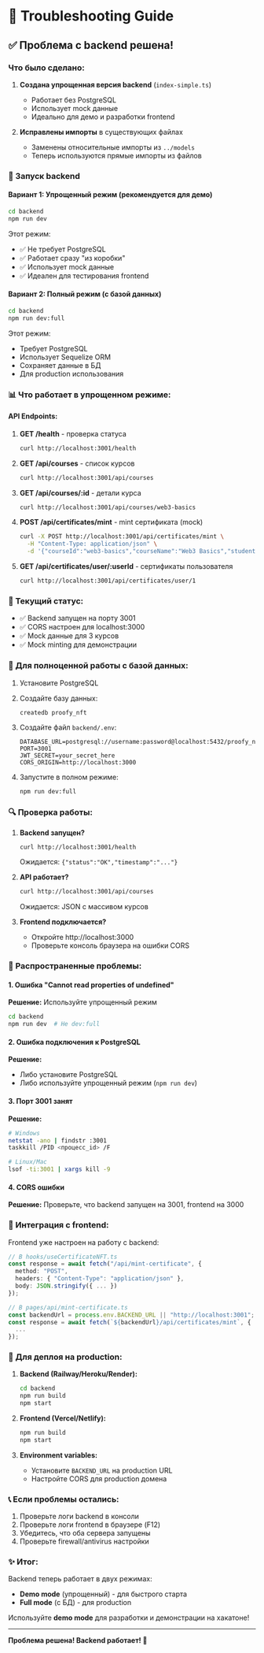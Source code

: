 # 🔧 Troubleshooting Guide

## ✅ Проблема с backend решена!

### Что было сделано:

1. **Создана упрощенная версия backend** (`index-simple.ts`)
   - Работает без PostgreSQL
   - Использует mock данные
   - Идеально для демо и разработки frontend

2. **Исправлены импорты** в существующих файлах
   - Заменены относительные импорты из `../models`
   - Теперь используются прямые импорты из файлов

### 🚀 Запуск backend

#### Вариант 1: Упрощенный режим (рекомендуется для демо)

```bash
cd backend
npm run dev
```

Этот режим:
- ✅ Не требует PostgreSQL
- ✅ Работает сразу "из коробки"
- ✅ Использует mock данные
- ✅ Идеален для тестирования frontend

#### Вариант 2: Полный режим (с базой данных)

```bash
cd backend
npm run dev:full
```

Этот режим:
- Требует PostgreSQL
- Использует Sequelize ORM
- Сохраняет данные в БД
- Для production использования

### 📊 Что работает в упрощенном режиме:

#### API Endpoints:

1. **GET /health** - проверка статуса
   ```bash
   curl http://localhost:3001/health
   ```

2. **GET /api/courses** - список курсов
   ```bash
   curl http://localhost:3001/api/courses
   ```

3. **GET /api/courses/:id** - детали курса
   ```bash
   curl http://localhost:3001/api/courses/web3-basics
   ```

4. **POST /api/certificates/mint** - mint сертификата (mock)
   ```bash
   curl -X POST http://localhost:3001/api/certificates/mint \
     -H "Content-Type: application/json" \
     -d '{"courseId":"web3-basics","courseName":"Web3 Basics","studentName":"Test","studentAddress":"0x123..."}'
   ```

5. **GET /api/certificates/user/:userId** - сертификаты пользователя
   ```bash
   curl http://localhost:3001/api/certificates/user/1
   ```

### 🎯 Текущий статус:

- ✅ Backend запущен на порту 3001
- ✅ CORS настроен для localhost:3000
- ✅ Mock данные для 3 курсов
- ✅ Mock minting для демонстрации

### 📝 Для полноценной работы с базой данных:

1. Установите PostgreSQL
2. Создайте базу данных:
   ```bash
   createdb proofy_nft
   ```

3. Создайте файл `backend/.env`:
   ```env
   DATABASE_URL=postgresql://username:password@localhost:5432/proofy_nft
   PORT=3001
   JWT_SECRET=your_secret_here
   CORS_ORIGIN=http://localhost:3000
   ```

4. Запустите в полном режиме:
   ```bash
   npm run dev:full
   ```

### 🔍 Проверка работы:

1. **Backend запущен?**
   ```bash
   curl http://localhost:3001/health
   ```
   Ожидается: `{"status":"OK","timestamp":"..."}`

2. **API работает?**
   ```bash
   curl http://localhost:3001/api/courses
   ```
   Ожидается: JSON с массивом курсов

3. **Frontend подключается?**
   - Откройте http://localhost:3000
   - Проверьте консоль браузера на ошибки CORS

### 🐛 Распространенные проблемы:

#### 1. Ошибка "Cannot read properties of undefined"

**Решение:** Используйте упрощенный режим
```bash
cd backend
npm run dev  # Не dev:full
```

#### 2. Ошибка подключения к PostgreSQL

**Решение:** 
- Либо установите PostgreSQL
- Либо используйте упрощенный режим (`npm run dev`)

#### 3. Порт 3001 занят

**Решение:**
```bash
# Windows
netstat -ano | findstr :3001
taskkill /PID <процесс_id> /F

# Linux/Mac
lsof -ti:3001 | xargs kill -9
```

#### 4. CORS ошибки

**Решение:** Проверьте, что backend запущен на 3001, frontend на 3000

### 🎨 Интеграция с frontend:

Frontend уже настроен на работу с backend:

```typescript
// В hooks/useCertificateNFT.ts
const response = await fetch("/api/mint-certificate", {
  method: "POST",
  headers: { "Content-Type": "application/json" },
  body: JSON.stringify({ ... })
});
```

```typescript
// В pages/api/mint-certificate.ts
const backendUrl = process.env.BACKEND_URL || "http://localhost:3001";
const response = await fetch(`${backendUrl}/api/certificates/mint`, {
  ...
});
```

### 🚀 Для деплоя на production:

1. **Backend (Railway/Heroku/Render):**
   ```bash
   cd backend
   npm run build
   npm start
   ```

2. **Frontend (Vercel/Netlify):**
   ```bash
   npm run build
   npm start
   ```

3. **Environment variables:**
   - Установите `BACKEND_URL` на production URL
   - Настройте CORS для production домена

### 📞 Если проблемы остались:

1. Проверьте логи backend в консоли
2. Проверьте логи frontend в браузере (F12)
3. Убедитесь, что оба сервера запущены
4. Проверьте firewall/antivirus настройки

### ✨ Итог:

Backend теперь работает в двух режимах:
- **Demo mode** (упрощенный) - для быстрого старта
- **Full mode** (с БД) - для production

Используйте **demo mode** для разработки и демонстрации на хакатоне!

---

**Проблема решена! Backend работает! 🎉**


